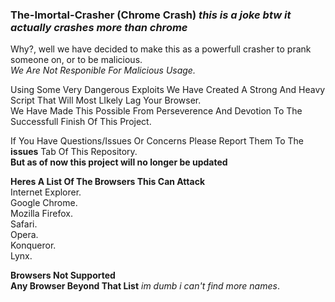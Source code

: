 ### The-Imortal-Crasher (Chrome Crash) _this is a joke btw it actually crashes more than chrome_
Why?, well we have decided to make this as a powerfull crasher to prank someone on, or to be malicious. <br>
_We Are Not Responible For Malicious Usage._

Using Some Very Dangerous Exploits We Have Created A Strong And Heavy Script That Will Most LIkely Lag Your Browser.<br>
We Have Made This Possible From Perseverence And Devotion To The Successfull Finish Of This Project.

If You Have Questions/Issues Or Concerns Please Report Them To The **issues** Tab Of This Repository. <br>
**But as of now this project will no longer be updated**

**Heres A List Of The Browsers This Can Attack** <br>
Internet Explorer. <br>
Google Chrome. <br>
Mozilla Firefox. <br>
Safari. <br>
Opera. <br>
Konqueror. <br>
Lynx. <br>


**Browsers Not Supported** 
<br>
__Any Browser Beyond That List__ _im dumb i can't find more names_.
